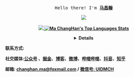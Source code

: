 <p align="center"><samp>
    Hello there! I'm <b><a rel="nofollow noopener noreferrer" target="_blank" href="https://blog.appiw.com/contact/">马昌翰
 
<p align="center"> 
  <img src="https://profile-counter.glitch.me/machanghan/count.svg" />
</p>
 
 
 
 </samp>
<p align="center">
<img src="https://github-readme-stats.vercel.app/api?username=machanghan&show_icons=true&theme=dark&include_all_commits=true&count_private=true" width="400"/>
<img alt="Ma ChangHan's Top Languages Stats" src="https://github-readme-stats.vercel.app/api/top-langs/?username=machanghan&layout=compact&theme=dark" width="395"/>
</p>

 

<details align="center">
<summary> <b> <samp> Light bonfire </samp></b></summary>
<samp>
    

 ![](https://raw.githubusercontent.com/machanghan/machanghan/main/assets/github-contribution-grid-snake.svg)   

 
 
 今天是我此生永远都不会忘记的一天。
 
 
  <a href="http://blog.appiw.com"><img src="https://raw.githubusercontent.com/machanghan/machanghan/main/images/github.jpg" target="_blank"> </a>
 
    
    

    
    
    
    
    
    
</samp>
</details>

联系方式:
    <br>
    
社交媒体:<a href="https://raw.githubusercontent.com/machanghan/machanghan.github.io/main/gzh.jpg" target="_blank">公众号</a> 、<a href="https://juejin.cn/user/1319885702437864" target="_blank">掘金</a>、<a href="https://blog.appiw.com/blog" target="_blank">博客</a>、<a href="https://weibo.com/u/7773236212" target="_blank">微博</a>、<a href="https://space.bilibili.com/1347989091" target="_blank">哔哩哔哩</a>、<a href="https://v.douyin.com/r3EBabG/" target="_blank">抖音</a>、<a href="https://www.zhihu.com/people/machanghan" target="_blank">知乎</a>

邮箱: changhan.ma@foxmail.com / <a href="https://raw.githubusercontent.com/machanghan/contact/main/wx.png" target="_blank">微信号: UIDMCH</a>




